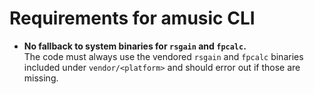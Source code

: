 # Requirements for amusic CLI

- **No fallback to system binaries for `rsgain` and `fpcalc`.**  
  The code must always use the vendored `rsgain` and `fpcalc` binaries included under `vendor/<platform>` and should error out if those are missing.

<!--
This file captures critical runtime requirements that must not be overridden.
Refer to this file in future development to avoid reintroducing system-binary fallbacks.
-->